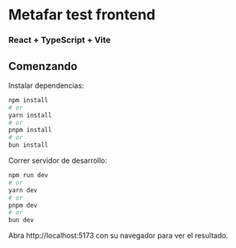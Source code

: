 # Metafar test frontend
### React + TypeScript + Vite

## Comenzando

Instalar dependencias:

```bash
npm install
# or
yarn install
# or
pnpm install
# or
bun install
```

Correr servidor de desarrollo:

```bash
npm run dev
# or
yarn dev
# or
pnpm dev
# or
bun dev
```

Abra http://localhost:5173 con su navegador para ver el resultado.

